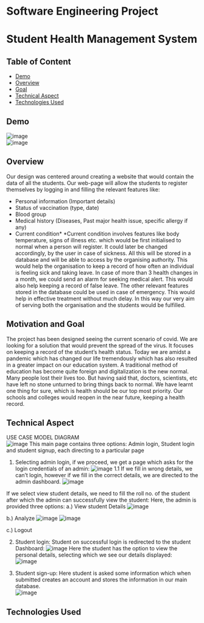 # Software Engineering Project  
# Student Health Management System  


## Table of Content
  * [Demo](#demo)
  * [Overview](#overview)
  * [Goal](#goal)
  * [Technical Aspect](#technical-aspect)
  * [Technologies Used](#technologies-used)

## Demo
![image](https://github.com/Sagnick0907/Student-Health-MS/assets/76872499/a10ff238-5b27-41cf-a980-d79b45f78cb9)  
![image](https://github.com/Sagnick0907/Student-Health-MS/assets/76872499/493f6cd2-07aa-4603-a1a2-84367ee50fb7)



## Overview  
Our design was centered around creating a website that would contain the data of all the students. Our web-page will allow the students to register themselves by logging in and filling the relevant features like:
- Personal information (Important details)
- Status of vaccination (type, date)
- Blood group
- Medical history (Diseases, Past major health issue, specific allergy if any)
- Current condition*
*Current condition involves features like body temperature, signs of illness etc. which would be first initialised to normal when a person will register. It could later be changed accordingly, by the user in case of sickness.
All this will be stored in a database and will be able to access by the organising authority.
This would help the organisation to keep a record of how often an individual is feeling sick and taking leave. In case of more than 3 health changes in a month, we could send an alarm for seeking medical alert. This would also help keeping a record of false leave. The other relevant features stored in the database could be used in case of emergency. This would help in effective treatment without much delay. In this way our very aim of serving both the organisation and the students would be fulfilled.  

## Motivation and Goal  
The project has been designed seeing the current scenario of covid. We are looking for a solution that would prevent the spread of the virus. It focuses on keeping a record of the student’s health status. Today we are amidst a pandemic which has changed our life tremendously which has also resulted in a greater impact on our education system. A traditional method of education has become quite foreign and digitalization is the new normal. Many people lost their lives too. But having said that, doctors, scientists, etc have left no stone unturned to bring things back to normal. We have learnt one thing for sure, which is health should be our top most priority. Our schools and colleges would reopen in the near future, keeping a health record.  

## Technical Aspect  
USE CASE MODEL DIAGRAM  
![image](https://github.com/Sagnick0907/Student-Health-MS/assets/76872499/2234414b-94ba-43ee-a8d9-e1cae220f210)
This main page contains three options: Admin login, Student login and student signup,
each directing to a particular page
1. Selecting admin login, if we proceed, we get a page which asks for the login
credentials of an admin:
![image](https://github.com/Sagnick0907/Student-Health-MS/assets/76872499/4555c22e-7525-4bcd-833f-d7693b3f9504)
1.1 If we fill in wrong details, we can’t login, however if we fill in the correct details, we are
directed to the admin dashboard.
![image](https://github.com/Sagnick0907/Student-Health-MS/assets/76872499/20106580-2247-4ca0-86d6-0d157ede593a)

If we select view student details, we need to fill the roll no. of the student after which
the admin can successfully view the student:
Here, the admin is provided three options:
a.) View student Details
![image](https://github.com/Sagnick0907/Student-Health-MS/assets/76872499/00f6b705-421e-4ff8-b5ee-a0ed996cdc28)

b.) Analyze
![image](https://github.com/Sagnick0907/Student-Health-MS/assets/76872499/20d27f2b-0ffd-4b53-aa1a-a67aadbcee87)
![image](https://github.com/Sagnick0907/Student-Health-MS/assets/76872499/3e280480-bf89-4fce-971b-ffa3f1bac531)

c.) Logout

2. Student login: Student on successful login is redirected to the student Dashboard:
![image](https://github.com/Sagnick0907/Student-Health-MS/assets/76872499/4770c00f-2f55-4103-8e48-11599554ae5f)
Here the student has the option to view the personal details, selecting which
we see our details displayed:  
![image](https://github.com/Sagnick0907/Student-Health-MS/assets/76872499/19daeadf-5a30-4bc0-8a92-2a48b11cc57d)

3. Student sign-up: Here student is asked some information which when submitted creates an account
and stores the information in our main database.  
![image](https://github.com/Sagnick0907/Student-Health-MS/assets/76872499/121db08e-ad7a-4c40-ae65-ccba7afcf587)


## Technologies Used
